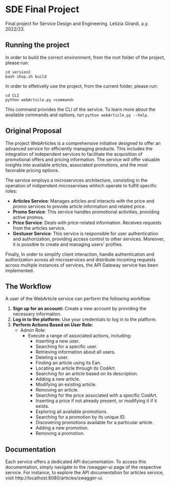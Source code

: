 # SDE Final Project

Final project for Service Design and Engineering. Letizia Girardi, a.y. 2022/23.

## Running the project

In order to build the correct environment, from the root folder of the project, please run:

```
cd version2
bash shop.sh build 
```

In order to effetivelly use the project, from the current folder, please run:

```
cd CLI
python webArticle.py <command>
```

This command provides the CLI of the service. To learn more about the available commands and options, run `python webArticle.py --help`.


## Original Proposal
The project WebArticles is a comprehensive initiative designed to offer an advanced service for efficiently managing products. This includes the integration of independent services to facilitate the acquisition of promotional offers and pricing information. The service will offer valuable insights into available articles, associated promotions, and the most favorable pricing options.

The service employs a microservices architecture, consisting in the operation of indipendent microservises whhich operate to fulfill specific roles:
* **Articles Service**: Manages articles and interacts with the price and promo services to provide article information and related price.
* **Promo Service**: This service handles promotional activities, providing active promos.
* **Price Service**: Deals with price-related information. Receives requests from the articles service. 
* **Gestuser Service**: This service is responsible for user authentication and authorization, providing access control to other services. Moreover, it is possible to create and managing users' profiles.

Finally, In order to simplify client interaction, handle authentication and authorization across all microservices and distribute incoming requests across multiple instances of services, the API Gateway service has been implemented.


## The Workflow
A user of the WebArticle service can perform the following workflow:
1. **Sign up for an account:** Create a new account by providing the necessary information.
2. **Log in to the platform:** Use your credentials to log in to the platform.
3. **Perform Actions Based on User Role:**
   - Admin Role:
     - Execute a range of associated actions, including:
       - Inserting a new user.
       - Searching for a specific user.
       - Retrieving information about all users.
       - Deleting a user.
       - Finding an article using its Ean.
       - Locating an article through its CodArt.
       - Searching for an article based on its description.
       - Adding a new article.
       - Modifying an existing article.
       - Removing an article.
       - Searching for the price associated with a specific CodArt.
       - Inserting a price if not already present, or modifying it if it exists.
       - Exploring all available promotions.
       - Searching for a promotion by its unique ID.
       - Discovering promotions available for a particular article.
       - Adding a new promotion.
       - Removing a promotion.

  ## Documentation 
Each service offers a dedicated API documentation. To access this documentation, simply navigate to the /swagger-ui page of the respective service. For instance, to explore the API documentation for articles service, visit http://localhost:8080/articles/swagger-ui. 

